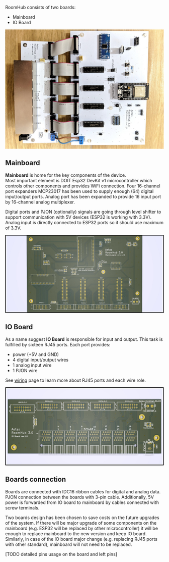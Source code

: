 RoomHub consists of two boards:

- Mainboard
- IO Board

![RoomHub3](images/RoomHub_Boards.jpg)

## Mainboard

**Mainboard** is home for the key components of the device.  
Most important element is DOIT Esp32 DevKit v1 microcontroller which controls other components and provides WiFi connection. Four 16-channel port expanders MCP23017 has been used to supply enough (64) digital input/output ports. Analog port has been expanded to provide 16 input port by 16-channel analog multiplexer.  

Digital ports and PJON (optionally) signals are going through level shifter to support communication with 5V devices (ESP32 is working with 3.3V).  
Analog input is directly connected to ESP32 ports so it should use maximum of 3.3V.

![Mainboard](images/RoomHub_MainBoard_render.jpg)

## IO Board

As a name suggest **IO Board** is responsible for input and output. This task is fulfilled by sixteen RJ45 ports. Each port provides:

- power (+5V and GND)
- 4 digital input/output wires
- 1 analog input wire
- 1 PJON wire

See [wiring](wiring.md) page to learn more about RJ45 ports and each wire role.

![IO Board](images/RoomHub_IOBoard_render.jpg)

## Boards connection

Boards are connected with IDC16 ribbon cables for digital and analog data. PJON connection between the boards with 3-pin cable. Additionally, 5V power is forwarded from IO board to mainboard by cables connected with screw terminals.


Two boards design has been chosen to save costs on the future upgrades of the system. If there will be major upgrade of some components on the mainboard (e.g. ESP32 will be replaced by other microcontroller) it will be enough to replace mainboard to the new version and keep IO board. Similarly, in case of the IO board major change (e.g. replacing RJ45 ports with other standard), mainboard will not need to be replaced.


[TODO detailed pins usage on the board and left pins]